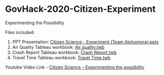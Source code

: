 # GovHack-2020-Citizen-Experiment
Experimenting the Possibility

Files included:
1. PPT Presentation: [Citizen Science - Experiment (Team Alohomora).pptx](https://github.com/govhack-alohomora/GovHack-2020-Citizen-Experiment/blob/master/Citizen%20Science%20-%20Experiment%20(Team%20Alohomora).pptx)
1. Air Quality Tableau workbook: [Air quality.twb](https://github.com/govhack-alohomora/GovHack-2020-Citizen-Experiment/blob/master/Air%20quality.twb)
1. Crash Report Tableau workbook: [Crash Report.twb](https://github.com/govhack-alohomora/GovHack-2020-Citizen-Experiment/blob/master/Crash%20Report.twb)
1. Travel Time Tableau workbook: [Travel Time.twb](https://github.com/govhack-alohomora/GovHack-2020-Citizen-Experiment/blob/master/Travel%20time.twb)

Youtube Video Link - [Citizen Science – Experimenting the possibility](https://youtu.be/ufSkkEI8sOU)

